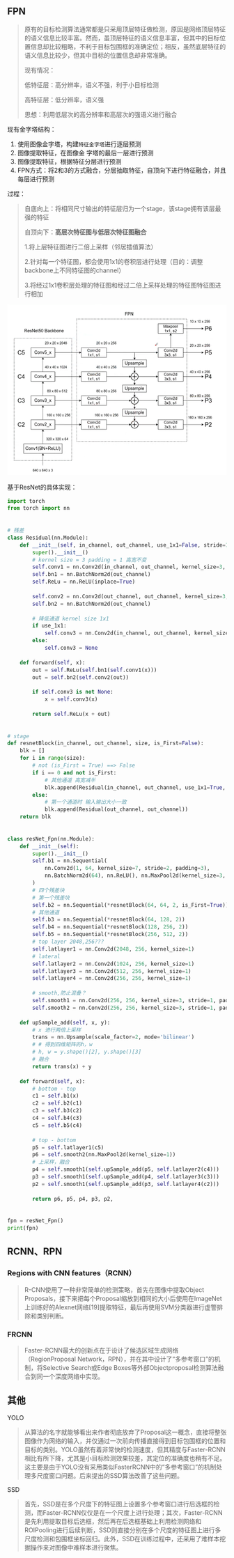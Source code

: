 ## FPN

> 原有的目标检测算法通常都是只采用顶层特征做检测，原因是网络顶层特征的语义信息比较丰富。然而，虽顶层特征的语义信息丰富，但其中的目标位置信息却比较粗略，不利于目标包围框的准确定位；相反，虽然底层特征的语义信息比较少，但其中目标的位置信息却非常准确。
>
> 现有情况：
>
> 低特征层：高分辨率，语义不强，利于小目标检测
>
> 高特征层：低分辨率，语义强
>
> 思想：利用低层次的高分辨率和高层次的强语义进行融合

现有金字塔结构：

1. 使用图像金字塔，构建`特征金字塔`进行逐层预测
2. 图像提取特征，在图像金 字塔的最后一层进行预测
3. 图像提取特征，根据特征分层进行预测
4. FPN方式：将2和3的方式融合，分层抽取特征，自顶向下进行特征融合，并且每层进行预测

过程：

> 自底向上：将相同尺寸输出的特征层归为一个stage，该stage拥有该层最强的特征
>
> 自顶向下：**高层次特征图与低层次特征图融合**
>
> 1.将上层特征图进行二倍上采样（邻居插值算法）
>
> 2.针对每一个特征图，都会使用1x1的卷积层进行处理（目的：调整backbone上不同特征图的channel）
>
> 3.将经过1x1卷积层处理的特征图和经过二倍上采样处理的特征图特征图进行相加	

![image-20210601123945088](../images/image-20210601123945088.png)

基于ResNet的具体实现：

```python
import torch
from torch import nn


# 残差
class Residual(nn.Module):
    def __init__(self, in_channel, out_channel, use_1x1=False, stride=1):
        super().__init__()
        # kernel size = 3 padding = 1 高宽不变
        self.conv1 = nn.Conv2d(in_channel, out_channel, kernel_size=3, padding=1, stride=stride)
        self.bn1 = nn.BatchNorm2d(out_channel)
        self.ReLu = nn.ReLU(inplace=True)

        self.conv2 = nn.Conv2d(out_channel, out_channel, kernel_size=3, padding=1)
        self.bn2 = nn.BatchNorm2d(out_channel)

        # 降低通道 kernel size 1x1
        if use_1x1:
            self.conv3 = nn.Conv2d(in_channel, out_channel, kernel_size=1, stride=stride)
        else:
            self.conv3 = None

    def forward(self, x):
        out = self.ReLu(self.bn1(self.conv1(x)))
        out = self.bn2(self.conv2(out))

        if self.conv3 is not None:
            x = self.conv3(x)

        return self.ReLu(x + out)


# stage
def resnetBlock(in_channel, out_channel, size, is_First=False):
    blk = []
    for i in range(size):
        # not (is_First = True) ==> False
        if i == 0 and not is_First:
            # 其他通道 高宽减半
            blk.append(Residual(in_channel, out_channel, use_1x1=True, stride=2))
        else:
            # 第一个通道时 输入输出大小一致
            blk.append(Residual(out_channel, out_channel))
    return blk


class resNet_Fpn(nn.Module):
    def __init__(self):
        super().__init__()
        self.b1 = nn.Sequential(
            nn.Conv2d(1, 64, kernel_size=7, stride=2, padding=3),
            nn.BatchNorm2d(64), nn.ReLU(), nn.MaxPool2d(kernel_size=3, stride=2, padding=1)
        )
        # 四个残差块
        # 第一个残差块
        self.b2 = nn.Sequential(*resnetBlock(64, 64, 2, is_First=True))
        # 其他通道
        self.b3 = nn.Sequential(*resnetBlock(64, 128, 2))
        self.b4 = nn.Sequential(*resnetBlock(128, 256, 2))
        self.b5 = nn.Sequential(*resnetBlock(256, 512, 2))
        # top layer 2048,256???
        self.latlayer1 = nn.Conv2d(2048, 256, kernel_size=1)
        # lateral
        self.latlayer2 = nn.Conv2d(1024, 256, kernel_size=1)
        self.latlayer3 = nn.Conv2d(512, 256, kernel_size=1)
        self.latlayer4 = nn.Conv2d(256, 256, kernel_size=1)

        # smooth,防止混叠？
        self.smooth1 = nn.Conv2d(256, 256, kernel_size=3, stride=1, padding=1)
        self.smooth2 = nn.Conv2d(256, 256, kernel_size=3, stride=1, padding=1)

    def upSample_add(self, x, y):
        # x 进行两倍上采样
        trans = nn.Upsample(scale_factor=2, mode='bilinear')
        # # 得到四维矩阵的h，w
        # h, w = y.shape()[2], y.shape()[3]
        # 融合
        return trans(x) + y

    def forward(self, x):
        # bottom - top
        c1 = self.b1(x)
        c2 = self.b2(c1)
        c3 = self.b3(c2)
        c4 = self.b4(c3)
        c5 = self.b5(c4)

        # top - bottom
        p5 = self.latlayer1(c5)
        p6 = self.smooth2(nn.MaxPool2d(kernel_size=1))
        # 上采样，融合
        p4 = self.smooth1(self.upSample_add(p5, self.latlayer2(c4)))
        p3 = self.smooth1(self.upSample_add(p4, self.latlayer3(c3)))
        p2 = self.smooth1(self.upSample_add(p3, self.latlayer4(c2)))

        return p6, p5, p4, p3, p2,


fpn = resNet_Fpn()
print(fpn)
```


## RCNN、RPN

### Regions with CNN features（RCNN）

> R-CNN使用了一种非常简单的检测策略，首先在图像中提取Object Proposals，接下来把每个Proposal缩放到相同的大小后使用在ImageNet上训练好的Alexnet网络[19]提取特征，最后再使用SVM分类器进行虚警排除和类别判断。

### FRCNN

>Faster-RCNN最大的创新点在于设计了候选区域生成网络（RegionProposal Network，RPN），并在其中设计了“多参考窗口”的机制，将Selective Search或Edge Boxes等外部Objectproposal检测算法融合到同一个深度网络中实现。

## 其他

YOLO

>从算法的名字就能够看出来作者彻底放弃了Proposal这一概念，直接将整张图像作为网络的输入，并仅通过一次前向传播直接得到目标包围框的位置和目标的类别。YOLO虽然有着非常快的检测速度，但其精度与Faster-RCNN相比有所下降，尤其是小目标检测效果较差，其定位的准确度也稍有不足。这主要是由于YOLO没有采用类似FasterRCNN中的“多参考窗口”的机制处理多尺度窗口问题。后来提出的SSD算法改善了这些问题。





SSD

>首先，SSD是在多个尺度下的特征图上设置多个参考窗口进行后选框的检测，而Faster-RCNN仅仅是在一个尺度上进行处理；其次，Faster-RCNN是先利用提取目标后选框，然后再在后选框基础上利用检测网络和ROIPooling进行后续判断，SSD则直接分别在多个尺度的特征图上进行多尺度检测和包围框坐标回归。此外，SSD在训练过程中，还采用了难样本挖掘操作来对图像中难样本进行聚焦。





